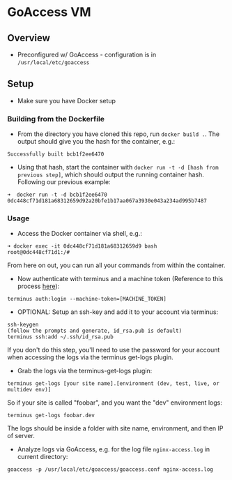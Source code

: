 # GoAccess VM

## Overview
- Preconfigured w/ GoAccess - configuration is in `/usr/local/etc/goaccess`

## Setup
- Make sure you have Docker setup
### Building from the Dockerfile
- From the directory you have cloned this repo, run `docker build .`. The output should give you the hash for the container, e.g.:
```
Successfully built bcb1f2ee6470
```
- Using that hash, start the container with `docker run -t -d [hash from previous step]`, which should output the running container hash. Following our previous example:
```
➜  docker run -t -d bcb1f2ee6470
0dc448cf71d181a68312659d92a20bfe1b17aa067a3930e043a234ad995b7487
```


### Usage
- Access the Docker container via shell, e.g.:
```
➜ docker exec -it 0dc448cf71d181a68312659d9 bash
root@0dc448cf71d1:/#
```
From here on out, you can run all your commands from within the container.
- Now authenticate with terminus and a machine token (Reference to this process [here](https://pantheon.io/docs/machine-tokens)):
```
terminus auth:login --machine-token=[MACHINE_TOKEN]
```
- OPTIONAL: Setup an ssh-key and add it to your account via terminus:
```
ssh-keygen
(follow the prompts and generate, id_rsa.pub is default)
terminus ssh:add ~/.ssh/id_rsa.pub
```
If you don't do this step, you'll need to use the password for your account when accessing the logs via the terminus get-logs plugin.

- Grab the logs via the terminus-get-logs plugin:
```
terminus get-logs [your site name].[environment (dev, test, live, or multidev env)]
```
So if your site is called "foobar", and you want the "dev" environment logs:
```
terminus get-logs foobar.dev
```
The logs should be inside a folder with site name, environment, and then IP of server.
- Analyze logs via GoAccess, e.g. for the log file `nginx-access.log` in current directory:
```
goaccess -p /usr/local/etc/goaccess/goaccess.conf nginx-access.log
```

